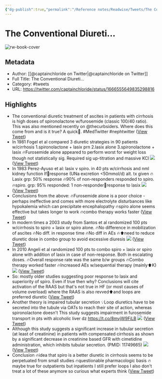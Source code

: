 ```yaml
---
{"dg-publish":true,"permalink":"/Reference notes/Readwise/Tweets/The Conventional Diureti.../"}
---
```


# The Conventional Diureti...

![rw-book-cover](https://pbs.twimg.com/profile_images/1384696071897567232/84jw27WK.jpg)

## Metadata
- Author: [[@captainchloride on Twitter\|@captainchloride on Twitter]]
- Full Title: The Conventional Diureti...
- Category: #tweets
- URL: https://twitter.com/captainchloride/status/1666555649835298816

## Highlights
- The conventional diuretic treatment of ascites in patients with cirrhosis is high doses of spironolactone w/furosemide (classic 100/40 ratio). This was also mentioned recently on @thecurbsiders. Where does this come from and is it true? A quick🧵. #MedTwitter #nephtwitter ([View Tweet](https://twitter.com/captainchloride/status/1666555649835298816))
- In 1981 Fogel et al compared 3 diuretic strategies in 90 patients w/cirrhosis
  1.spironolactone + lasix prn
  2.lasix alone
  3.spironolactone + lasix
  🔥Furosemide alone appeared to perform worst for weight loss though not statistically sig. Required sig up-titration and massive KCl 
  ![](https://pbs.twimg.com/media/FyC1l-VaQAA7523.png) ([View Tweet](https://twitter.com/captainchloride/status/1666555650992922624))
- In 1983 Perez-Ayuso et al: lasix v spiro. in 40 pts w/cirrhosis and nml kidney function
  If🚫response (UNa excretion <50mmol/d) alt. tx given
  🔥Lasix grp: 50% response
  🔥90% of non-responders responded to spiro.
  🔥spiro. grp: 95% responded: 1 non-responder🚫response to lasix 
  ![](https://pbs.twimg.com/media/FyC3iXHakAItO7y.png) ([View Tweet](https://twitter.com/captainchloride/status/1666555652318334976))
- Conclusions from the above:
  🔥Furosemide alone is a poor choice - perhaps ineffective and comes with more electrolyte disturbances like hypokalemia which can precipitate encephalopathy
  🔥spiro alone seems effective but takes longer to work
  🔥combo therapy works faster ([View Tweet](https://twitter.com/captainchloride/status/1666555654025408513))
- In modern times a 2003 study from Santos et al randomized 100 pts w/cirrhosis to spiro + lasix or spiro alone. 
  🔥No difference in mobilization of ascites
  🔥No diff. in response time
  🔥No diff in AEs
  🔥⬆️need to reduce diuretic dose in combo group to avoid excessive diuresis 
  ![](https://pbs.twimg.com/media/FyC-V_raQAAvOEr.png) ([View Tweet](https://twitter.com/captainchloride/status/1666555655006879744))
- In 2010 Angeli et al randomized 100 pts to combo spiro + lasix or spiro alone with addition of lasix in case of non-response. Both in escalating doses.
  🔥Overall response rate was the same b/w groups
  🔥Combo therapy worked faster 
  🔥Increased AEs w/sequential therapy (mainly⬆️K) 
  ![](https://pbs.twimg.com/media/FyDBLRnaUAAY6tl.png) ([View Tweet](https://twitter.com/captainchloride/status/1666555656462307328))
- So: mostly older studies suggesting poor response to lasix and superiority of spiro. Even if true then why? Conclusions will cite activation of the RAAS but that's not true in HF (or most causes of volume overload) where the RAAS is also revved⬆️and loops are preferred diuretic ([View Tweet](https://twitter.com/captainchloride/status/1666555658693677057))
- Another theory is impaired tubular secretion
  💡Loop diuretics have to be secreted into the tubule via OATs to reach their site of action, whereas spironolactone doesn't
  This study suggests impairment in furosemide transport in pts with alcoholic liver dz https://t.co/8mvjW9FiLB 
  ![](https://pbs.twimg.com/media/FyDFJ45aMAA3-2Z.png) ([View Tweet](https://twitter.com/captainchloride/status/1666555659654172673))
- Although this study suggests a significant increase in tubular secretion (at least of creatinine) in patients with compensated cirrhosis as shown by a significant decrease in creatinine based GFR with cimetidine administration, which inhibits tubular secretion. (PMID: 11749665) 
  ![](https://pbs.twimg.com/media/FyDIMOQacAAibem.png) ([View Tweet](https://twitter.com/captainchloride/status/1666555660912455681))
- Conclusion
  🔥idea that spiro is a better diuretic in cirrhosis seems to be perpetuated from small studies
  🔥questionable pharmacologic basis
  🔥maybe true for outpatients but inpatients I still prefer loops
  I also don't treat a lot of these anymore so curious what experts think ([View Tweet](https://twitter.com/captainchloride/status/1666555662145552385))
